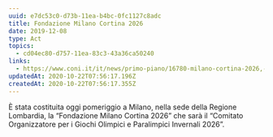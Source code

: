 ```yaml
---
uuid: e7dc53c0-d73b-11ea-b4bc-0fc1127c8adc
title: Fondazione Milano Cortina 2026
date: 2019-12-08
type: Act
topics:
  - cd04ec80-d757-11ea-83c3-43a36ca50240
links:
  - https://www.coni.it/it/news/primo-piano/16780-milano-cortina-2026,-costituita-la-fondazione-che-organizzer%C3%A0-i-giochi.html
updatedAt: 2020-10-22T07:56:17.196Z
createdAt: 2020-10-22T07:56:17.355Z
---
```


È stata costituita oggi pomeriggio a Milano, nella sede della Regione Lombardia, la “Fondazione Milano Cortina 2026” che sarà il “Comitato Organizzatore per i Giochi Olimpici e Paralimpici Invernali 2026”.
